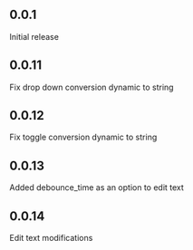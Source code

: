 ## 0.0.1
Initial release

## 0.0.11
Fix drop down conversion dynamic to string

## 0.0.12
Fix toggle conversion dynamic to string

## 0.0.13
Added debounce_time as an option to edit text

## 0.0.14
Edit text modifications